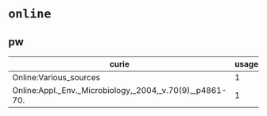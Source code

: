 # `online`

## pw

| curie                                                    |   usages | nodes                                                   |
|----------------------------------------------------------|----------|---------------------------------------------------------|
| Online:Various_sources                                   |        1 | [PW:0000112](http://purl.obolibrary.org/obo/PW_0000112) |
| Online:Appl._Env._Microbiology,_2004,_v.70(9),_p4861-70. |        1 | [PW:0000114](http://purl.obolibrary.org/obo/PW_0000114) |

